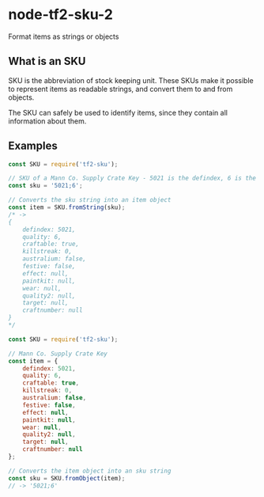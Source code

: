 # node-tf2-sku-2

Format items as strings or objects

## What is an SKU

SKU is the abbreviation of stock keeping unit. These SKUs make it possible to represent items as readable strings, and convert them to and from objects.

The SKU can safely be used to identify items, since they contain all information about them.

## Examples

```js
const SKU = require('tf2-sku');

// SKU of a Mann Co. Supply Crate Key - 5021 is the defindex, 6 is the quality
const sku = '5021;6';

// Converts the sku string into an item object
const item = SKU.fromString(sku);
/* ->
{
    defindex: 5021,
    quality: 6,
    craftable: true,
    killstreak: 0,
    australium: false,
    festive: false,
    effect: null,
    paintkit: null,
    wear: null,
    quality2: null,
    target: null,
    craftnumber: null
}
*/
```

```js
const SKU = require('tf2-sku');

// Mann Co. Supply Crate Key
const item = {
    defindex: 5021,
    quality: 6,
    craftable: true,
    killstreak: 0,
    australium: false,
    festive: false,
    effect: null,
    paintkit: null,
    wear: null,
    quality2: null,
    target: null,
    craftnumber: null
};

// Converts the item object into an sku string
const sku = SKU.fromObject(item);
// -> '5021;6'
```
